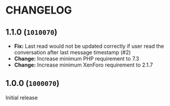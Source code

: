 CHANGELOG
==========================

## 1.1.0 (`1010070`)

- **Fix:** Last read would not be updated correctly if user read the conversation after last message timestamp (#2)
- **Change:** Increase minimum PHP requirement to 7.3
- **Change:** Increase minimum XenForo requirement to 2.1.7

## 1.0.0 (`1000070`)

Initial release
